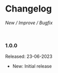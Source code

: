 # Changelog

*New / Improve / Bugfix*

<br>

### 1.0.0
Released: 23-06-2023

* New: Initial release
